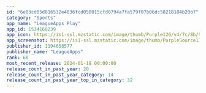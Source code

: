 ```yaml
---
id: "6e83cd05d816532e4836fcd050015cfd0794a7fa579f07b06dc58218184b20b7"
category: "Sports"
app_name: "LeagueApps Play"
app_id: 1534160239
app_icon: https://is1-ssl.mzstatic.com/image/thumb/Purple126/v4/7c/8b/97/7c8b9751-d5a0-b5fb-a1a6-113bda7d17ca/AppIcon-0-1x_U007ephone-0-0-85-220-0.png/1024x1024bb.png
app_screenshot: https://is1-ssl.mzstatic.com/image/thumb/PurpleSource116/v4/ec/29/0b/ec290b6c-c7a7-2038-df7b-5d9fd7b26d59/395ccc7d-7cfb-49e7-9391-c62406a694e8_iOS_1284x2778-1.png/1284x2778bb.png
publisher_id: 1194658577
publisher_name: "LeagueApps"
rank: 68
most_recent_release: 2024-01-18 00:00:00
release_count_in_past_year: 20
release_count_in_past_year_category: 14
release_count_in_past_year_top_in_category: 32
---
```

